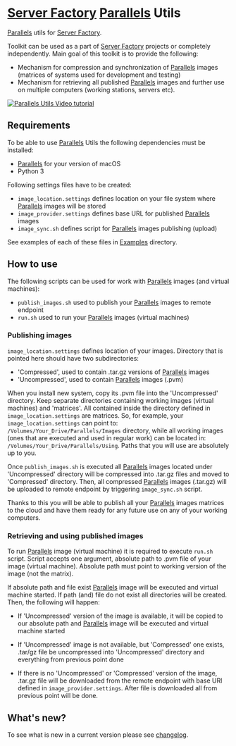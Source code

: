 # [Server Factory](https://github.com/milos85vasic/Server-Factory) [Parallels](https://www.parallels.com/) Utils

[Parallels](https://www.parallels.com/) utils for [Server Factory](https://github.com/milos85vasic/Server-Factory).

Toolkit can be used as a part of [Server Factory](https://github.com/milos85vasic/Server-Factory) projects or
completely independently. Main goal of this toolkit is to provide the following:

- Mechanism for compression and synchronization of [Parallels](https://www.parallels.com/) images
(matrices of systems used for development and testing)
- Mechanism for retrieving all published [Parallels](https://www.parallels.com/) images and further use
on multiple computers (working stations, servers etc).

[![Parallels Utils Video tutorial](https://img.youtube.com/vi/7raTkPZaYxQ/0.jpg)](https://www.youtube.com/watch?v=7raTkPZaYxQ)

## Requirements

To be able to use [Parallels](https://www.parallels.com/) Utils the following dependencies must be installed:

- [Parallels](https://www.parallels.com/) for your version of macOS
- Python 3

Following settings files have to be created:

- `image_location.settings` defines location on your file system where [Parallels](https://www.parallels.com/) images will be stored
- `image_provider.settings` defines base URL for published [Parallels](https://www.parallels.com/) images
- `image_sync.sh` defines script for [Parallels](https://www.parallels.com/) images publishing (upload)

See examples of each of these files in [Examples](./Examples) directory.

## How to use

The following scripts can be used for work with [Parallels](https://www.parallels.com/) images (and virtual machines):

- `publish_images.sh` used to publish your [Parallels](https://www.parallels.com/) images to remote endpoint
- `run.sh` used to run your [Parallels](https://www.parallels.com/) images (virtual machines)

### Publishing images

`image_location.settings` defines location of your images. Directory that is pointed here should have two 
subdirectories:

- 'Compressed', used to contain .tar.gz versions of [Parallels](https://www.parallels.com/) images
- 'Uncompressed', used to contain [Parallels](https://www.parallels.com/) images (.pvm)

When you install new system, copy its .pvm file into the 'Uncompressed' directory. Keep separate
directories containing working images (virtual machines) and 'matrices'. All contained inside the directory 
defined in  `image_location.settings` are matrices. So, for example, your 
`image_location.settings` can point to: `/Volumes/Your_Drive/Parallels/Images` directory, 
while all working images  (ones that are executed and used in regular work) can be located in:
`/Volumes/Your_Drive/Parallels/Using`. Paths that you will use are absolutely up to you.

Once `publish_images.sh` is executed all [Parallels](https://www.parallels.com/) images located under 'Uncompressed' 
directory will be compressed into .tar.gz files and moved to 'Compressed' directory. 
Then, all compressed [Parallels](https://www.parallels.com/) images (.tar.gz) will be uploaded to 
remote endpoint by triggering `image_sync.sh` script.

Thanks to this you will be able to publish all your [Parallels](https://www.parallels.com/) images 
matrices to the cloud and have them ready for any future use on any of your working computers.

### Retrieving and using published images

To run [Parallels](https://www.parallels.com/) image (virtual machine) it is required to execute 
`run.sh` script. Script accepts one argument, absolute path to .pvm file of your image (virtual machine).
Absolute path must point to working version of the image (not the matrix).

If absolute path and file exist [Parallels](https://www.parallels.com/) image will be executed and virtual machine started.
If path (and) file do not exist all directories will be created. Then, the following will happen:

- If 'Uncompressed' version of the image is available, it will be copied to our absolute path and 
[Parallels](https://www.parallels.com/) image will be executed and virtual machine started

- If 'Uncompressed' image is not available, but 'Compressed' one exists, .tar/gz file be uncompressed
into 'Uncompressed' directory and everything from previous point done

- If there is no 'Uncompressed' or 'Compressed' version of the image, .tar.gz file will be downloaded
from the remote endpoint with base URl defined in `image_provider.settings`. After file is downloaded
all from previous point will be done.

## What's new?

To see what is new in a current version please see [changelog](./CHANGELOG.md).